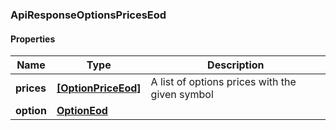 
[//]: # (CLASS:ApiResponseOptionsPricesEod)

[//]: # (KIND:object)

### ApiResponseOptionsPricesEod

#### Properties

[//]: # (START_DEFINITION)

Name | Type | Description
------------ | ------------- | -------------
**prices** | [**[OptionPriceEod]**](OptionPriceEod.md) | A list of options prices with the given symbol &nbsp;
**option** | [**OptionEod**](OptionEod.md) |  &nbsp;

[//]: # (END_DEFINITION)


[//]: # (CONTAINED_CLASS:OptionPriceEod)


[//]: # (CONTAINED_CLASS:OptionEod)





